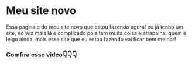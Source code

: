 # Meu site novo 

Essa pagina e do meu site novo que estou 
fazendo agora! eu já tenho um site, no wiz mais lá 
e complicado pois tem muita coisa e atrapalha.
quem e leigo ainda. mais esse site que eu estou fazendo vai ficar bem melhor!
### Comfira esse video👇👇👇
<a href="https://www.youtube.com/watch?v=5B4bHSiOOO8" target="_blank">
